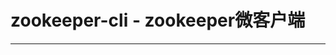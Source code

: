# zookeeper-cli - zookeeper微客户端

------

  [1]: http://localhost:8080/zookeeper-cli
  [2]: ./doc/img/index.jpg